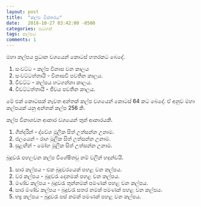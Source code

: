 ```yaml
---
layout: post
title:  "කල්ප විස්තරය"
date:   2018-10-27 03:42:00 -0500
categories: සටහන්
tags: කල්පය
comments: 1
---
```


මහා කල්පය ප්‍රධාන වශයෙන් කොටස් හතරකට බෙදේ.
1. සංවට්ට - කල්ප විනාස වන කාලය
2. සංවට්ටත්තායි - විනාසවී පවතින කාලය.
3. විවට්ට - කල්පය හටගන්නා කාලය.
4. විවට්ටත්තායි - ජීවය පවතින කාලය.

මේ එක් කොටසක් නැවත අන්තක් කල්ප වශයෙන් කොටස් 64 කට බෙදේ. ඒ අනුව මහා කල්පයක් යනු අන්තක් කල්ප 256 කි.

කල්ප විනාශවන ආකාර වශයෙන් තුන් ආකාරයකි.
1. ගින්දරින් - ද්වේශ මූලික සිත් උත්සන්න උනාම.
2. ජලයෙන් - රාග මූලික සිත් උත්සන්න උනාම.
3. සුළඟින් - මෝහ මූලික සිත්‍ උත්‍සන්න උනාම.

බුදුවරැ පහලවන කල්ප විශේෂිතවු නම් වලින් හදුන්වයි.
1. සාර කල්පය - එක බුදුවරයෙක් පහළ වන කල්පය.
2. වර කල්පය - බුදුවරැ දෙනමක් පහළ වන කල්පය.
3. මණ්ඩ කල්පය - බුදුවරැ තුන්නමක් පමණක් පහළ වන කල්පය.
4. සාර මණ්ඩ කල්‍පය - බුදුවරැ සතර නමක් පමණක් පහළ වන කල්පය.
5. භද්‍ර කල්පය - බුදුවරැ පස් නමක් පමණක් පහළ වන කල්පය.